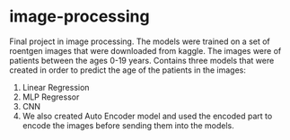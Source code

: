 # image-processing
Final project in image processing.
The models were trained on a set of roentgen images that were downloaded from kaggle. 
The images were of patients between the ages 0-19 years.
Contains three models that were created in order to predict the age of the patients in the images:
1. Linear Regression
2. MLP Regressor
3. CNN
4. We also created Auto Encoder model and used the encoded part to encode the images before sending them into the models.
